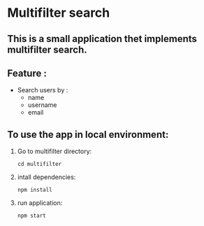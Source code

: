 # Multifilter search
## This is a small application thet implements multifilter search.
## Feature : 
- Search users by : 
    - name
    - username
    - email
## To use the app in local environment:

1. Go to  multifilter directory: 

    ```
    cd multifilter
    ```

2. intall dependencies: 
    ```
    npm install
    ```
3. run application:
    ```
    npm start
    ```